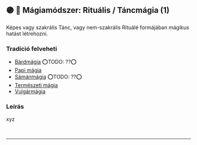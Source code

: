 ## 🟣 💫 Mágiamódszer: Rituális / Táncmágia (1)

Képes vagy szakrális Tánc, vagy nem-szakrális Rituálé formájában mágikus hatást létrehozni.

### Tradíció felveheti

- [Bárdmágia](../051_04_bardmagia.md) ⭕TODO: ??⭕
- [Papi mágia](../052_papi_tradicio.md)
- [Sámánmágia](../051_07_samanmagia.md) ⭕TODO: ??⭕
- [Természeti mágia](../051_06_termeszeti_magia.md)
- [Vulgármágia](../051_02_vulgarmagia.md)

### Leírás

xyz

<br />

---
